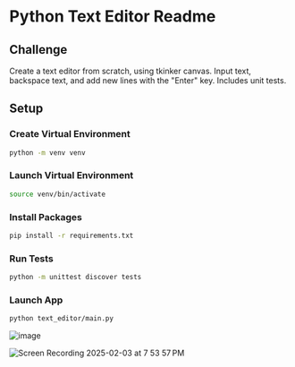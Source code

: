 # Python Text Editor Readme
## Challenge
Create a text editor from scratch, using tkinker canvas. Input text, backspace text, and add new lines with the "Enter" key. Includes unit tests.

## Setup
### Create Virtual Environment
```bash
python -m venv venv
```

### Launch Virtual Environment
```bash
source venv/bin/activate
```

### Install Packages
```bash
pip install -r requirements.txt
```

### Run Tests
```bash
python -m unittest discover tests
```

### Launch App
```bash
python text_editor/main.py
```

![image](https://github.com/user-attachments/assets/2c6db348-4e37-4638-af10-e0acb6ed4953)


![Screen Recording 2025-02-03 at 7 53 57 PM](https://github.com/user-attachments/assets/7dc5837b-3e0f-409a-a1a0-a1bcaf85fca9)
